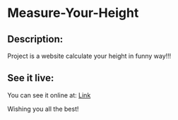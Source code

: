 # Measure-Your-Height
## Description:
Project is a website calculate your height in funny way!!!
## See it live:
You can see it online at: [Link](https://kimnamlhn.github.io/Measure-Your-Height/)

Wishing you all the best! 



